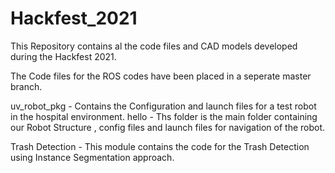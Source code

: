 # Hackfest_2021
This Repository contains al the code files and CAD models developed during the Hackfest 2021.

The Code files for the ROS codes have been placed in a seperate master branch. 

uv_robot_pkg - Contains the Configuration and launch files for a test robot in the hospital environment.
hello - Ths folder is the main folder containing our Robot Structure , config files and launch files for navigation of the robot.

Trash Detection - This module contains the code for the Trash Detection using Instance Segmentation approach.


